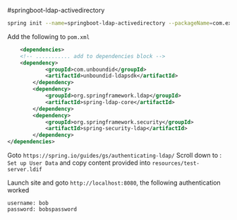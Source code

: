 #springboot-ldap-activedirectory



```bash
spring init --name=springboot-ldap-activedirectory --packageName=com.example.ldap.activedirectory --dependencies=web,security springboot-ldap-activedirectory
```

Add the following to  `pom.xml`
```xml
	<dependencies>
    <!-- ........... add to dependencies block -->
	<dependency>
			<groupId>com.unboundid</groupId>
			<artifactId>unboundid-ldapsdk</artifactId>
		</dependency>
		<dependency>
			<groupId>org.springframework.ldap</groupId>
			<artifactId>spring-ldap-core</artifactId>
		</dependency>
		<dependency>
			<groupId>org.springframework.security</groupId>
			<artifactId>spring-security-ldap</artifactId>
		</dependency>
</dependencies>
```
Goto `https://spring.io/guides/gs/authenticating-ldap/`
Scroll down to : `Set up User Data` and copy content provided into `resources/test-server.ldif`

Launch site and goto `http://localhost:8080`, the following authentication worked

```
username: bob
password: bobspassword
```

